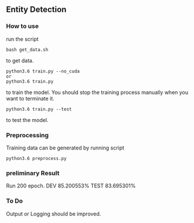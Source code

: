## Entity Detection

### How to use

run the script
```
bash get_data.sh
```
to get data.

```
python3.6 train.py --no_cuda
or
python3.6 train.py
```

to train the model. You should stop the training process manually when you want to terminate it.

```
python3.6 train.py --test
```

to test the model.

### Preprocessing

Training data can be generated by running script

```
python3.6 preprocess.py
```

### preliminary Result

Run 200 epoch.
DEV  85.200553%
TEST 83.695301%

### To Do

Output or Logging should be improved. 
